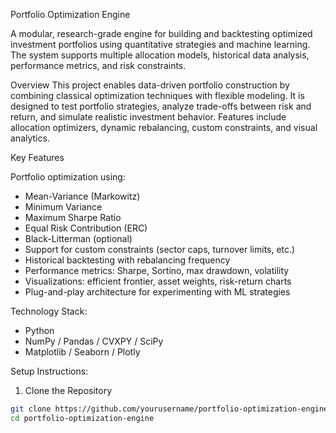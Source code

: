 Portfolio Optimization Engine

A modular, research-grade engine for building and backtesting optimized investment portfolios using quantitative strategies and machine learning. The system supports multiple allocation models, historical data analysis, performance metrics, and risk constraints.

Overview
This project enables data-driven portfolio construction by combining classical optimization techniques with flexible modeling. It is designed to test portfolio strategies, analyze trade-offs between risk and return, and simulate realistic investment behavior.
Features include allocation optimizers, dynamic rebalancing, custom constraints, and visual analytics.

Key Features

Portfolio optimization using:
- Mean-Variance (Markowitz)
- Minimum Variance
- Maximum Sharpe Ratio
- Equal Risk Contribution (ERC)
- Black-Litterman (optional)
- Support for custom constraints (sector caps, turnover limits, etc.)
- Historical backtesting with rebalancing frequency
- Performance metrics: Sharpe, Sortino, max drawdown, volatility
- Visualizations: efficient frontier, asset weights, risk-return charts
- Plug-and-play architecture for experimenting with ML strategies
  
Technology Stack:
- Python
- NumPy / Pandas / CVXPY / SciPy
- Matplotlib / Seaborn / Plotly

Setup Instructions:
1. Clone the Repository

```bash
git clone https://github.com/yourusername/portfolio-optimization-engine.git
cd portfolio-optimization-engine
